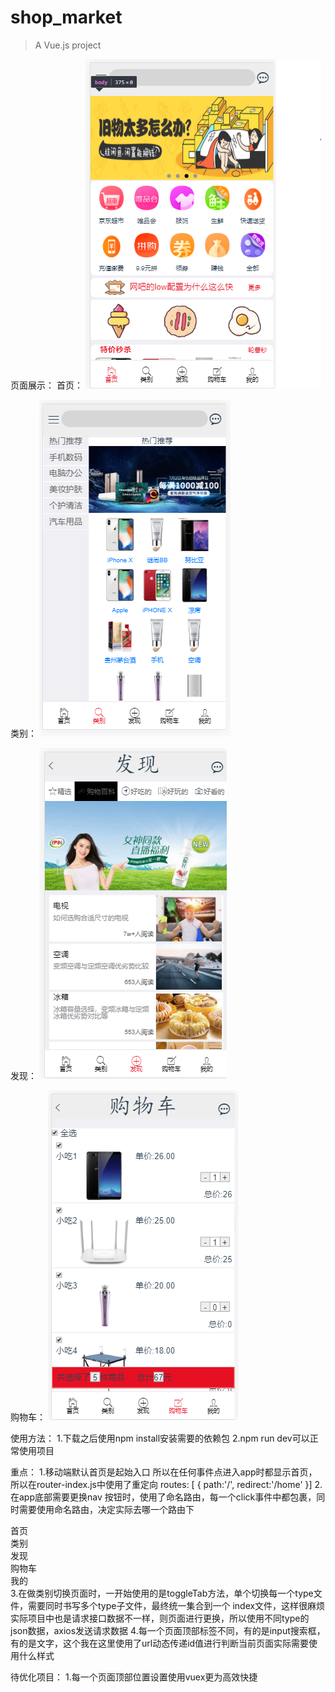 # shop_market 

> A Vue.js project

页面展示：
首页：
![image](https://github.com/chancejl/vue_market/blob/master/mainpage.PNG)
                                                                          
类别：
![image](https://github.com/chancejl/vue_market/blob/master/type.PNG)
                                                                      
发现：
![image](https://github.com/chancejl/vue_market/blob/master/find.PNG) 
                                                                        
购物车：
![image](https://github.com/chancejl/vue_market/blob/master/shopcar.PNG) 
                                                                               
使用方法：
1.下载之后使用npm install安装需要的依赖包
2.npm run dev可以正常使用项目

重点：
1.移动端默认首页是起始入口
所以在任何事件点进入app时都显示首页，所以在router-index.js中使用了重定向
 routes: [
    {
      path:'/',
      redirect:'/home'
    }]
2.在app底部需要更换nav 按钮时，使用了命名路由，每一个click事件中都包裹<router-link></router-link>，同时需要使用命名路由，决定实际去哪一个路由下
 <div class="footer">
  <router-link :to="{name:'home'}"><span class="mui-icon mui-icon-home"><div class="text">首页</div></span></router-link>
  <router-link :to="{name:'type',params:{id:2}}"><span class="mui-icon mui-icon-search"><div class="text">类别</div></span></router-link>
  <router-link :to="{name:'find',params:{id:3}}"><span class="mui-icon mui-icon-plus"><div class="text">发现</div></span></router-link>
  <router-link :to="{name:'shopcar',params:{id:4}}"><span class="mui-icon mui-icon-compose"><div class="text">购物车</div></span></router-link>
  <router-link :to="{name:'mine',params:{id:5}}"><span class="mui-icon mui-icon-person"><div class="text">我的</div></span></router-link>
</div>
3.在做类别切换页面时，一开始使用的是toggleTab方法，单个切换每一个type文件，需要同时书写多个type子文件，最终统一集合到一个 index文件，这样很麻烦
实际项目中也是请求接口数据不一样，则页面进行更换，所以使用不同type的json数据，axios发送请求数据
4.每一个页面顶部标签不同，有的是input搜索框，有的是文字，这个我在这里使用了url动态传递id值进行判断当前页面实际需要使用什么样式

待优化项目：
1.每一个页面顶部位置设置使用vuex更为高效快捷

